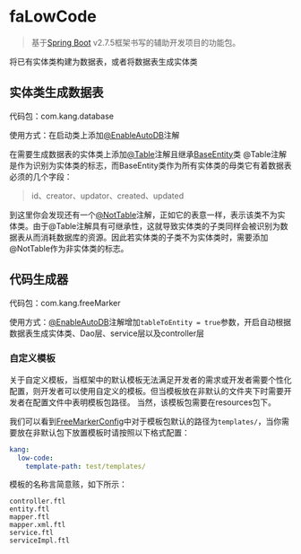 # faLowCode
>基于[Spring Boot](https://spring.io/projects/spring-boot/) v2.7.5框架书写的辅助开发项目的功能包。

将已有实体类构建为数据表，或者将数据表生成实体类

## 实体类生成数据表
代码包：com.kang.database

使用方式：在启动类上添加[@EnableAutoDB](src/main/java/com/kang/EnableAutoDB.java)注解

在需要生成数据表的实体类上添加[@Table](src/main/java/com/kang/database/annotation/Table.java)注解且继承[BaseEntity](src/main/java/com/kang/database/entity/BaseEntity.java)类
@Table注解是作为识别为实体类的标志，而BaseEntity类作为所有实体类的母类它有着数据表必须的几个字段：
> id、creator、updator、created、updated

到这里你会发现还有一个[@NotTable](src/main/java/com/kang/database/annotation/NotTable.java)注解，正如它的表意一样，表示该类不为实体类。由于@Table注解具有可继承性，这就导致实体类的子类同样会被识别为数据表从而消耗数据库的资源。因此若实体类的子类不为实体类时，需要添加@NotTable作为非实体类的标志。
## 代码生成器
代码包：com.kang.freeMarker

使用方式：[@EnableAutoDB](src/main/java/com/kang/EnableAutoDB.java)注解增加```tableToEntity = true```参数，开启自动根据数据表生成实体类、Dao层、service层以及controller层

### 自定义模板
关于自定义模板，当框架中的默认模板无法满足开发者的需求或开发者需要个性化配置，则开发者可以使用自定义的模板。但当模板放在非默认的文件夹下时需要开发者在配置文件中表明模板包路径。 当然，该模板包需要在resources包下。

我们可以看到[FreeMarkerConfig](src/main/java/com/kang/freeMarker/config/FreeMarkerConfig.java)中对于模板包默认的路径为```templates/```，当你需要放在非默认包下放置模板时请按照以下格式配置：
```yml
kang:
  low-code:
    template-path: test/templates/
```
模板的名称言简意赅，如下所示：
```text
controller.ftl
entity.ftl
mapper.ftl
mapper.xml.ftl
service.ftl
serviceImpl.ftl
```
